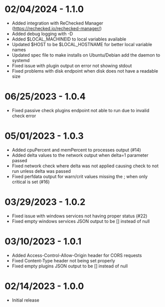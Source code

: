 02/04/2024 - 1.1.0
==================
- Added integration with ReChecked Manager (https://rechecked.io/rechecked-manager/)
- Added debug logging with -D
- Added $LOCAL_MACHINEID to local variables available
- Updated $HOST to be $LOCAL_HOSTNAME for better local variable names
- Updated spec file to make installs on Ubuntu/Debian add the daemon to systemd
- Fixed issue with plugin output on error not showing stdout
- Fixed problems with disk endpoint when disk does not have a readable size

06/25/2023 - 1.0.4
==================
- Fixed passive check plugins endpoint not able to run due to invalid check error

05/01/2023 - 1.0.3
==================
- Added cpuPercent and memPercent to processes output (#14)
- Added delta values to the network output when delta=1 parameter passed
- Fixed network check where delta was not applied causing check to not run unless delta was passed
- Fixed perfdata output for warn/crit values missing the ; when only critical is set (#16)

03/29/2023 - 1.0.2
==================
- Fixed issue with windows services not having proper status (#22)
- Fixed empty windows services JSON output to be [] instead of null

03/10/2023 - 1.0.1
==================
- Added Access-Control-Allow-Origin header for CORS requests
- Fixed Content-Type header not being set properly
- Fixed empty plugins JSON output to be [] instead of null

02/14/2023 - 1.0.0
==================
- Initial release